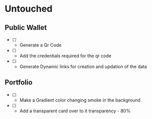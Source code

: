 # Untouched
## Public Wallet 
- [ ] - Generate a Qr Code  
- [ ] - Add the credentials required for the qr code  
- [ ] - Generate Dynamic links for creation and updation of the data 
## Portfolio  
- [ ] - Make a Gradient color changing smoke in the background  
- [ ] - Add a transparent card over to it transparency - 80%  
